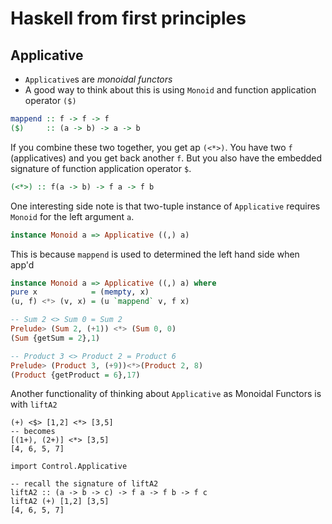 # Haskell from first principles

Applicative
-----------
* `Applicative`s are *monoidal functors*
* A good way to think about this is using `Monoid` and function application
  operator `($)`

```haskell
mappend :: f -> f -> f
($)     :: (a -> b) -> a -> b
```

If you combine these two together, you get ap `(<*>)`. You have two `f`
(applicatives) and you get back another `f`. But you also have the embedded
signature of function application operator `$`.

```haskell
(<*>) :: f(a -> b) -> f a -> f b
```

One interesting side note is that two-tuple instance of `Applicative` requires
`Monoid` for the left argument `a`.

```haskell
instance Monoid a => Applicative ((,) a)
```

This is because `mappend` is used to determined the left hand side when app'd

```haskell
instance Monoid a => Applicative ((,) a) where
pure x            = (mempty, x)
(u, f) <*> (v, x) = (u `mappend` v, f x)
```

```haskell
-- Sum 2 <> Sum 0 = Sum 2
Prelude> (Sum 2, (+1)) <*> (Sum 0, 0)
(Sum {getSum = 2},1)

-- Product 3 <> Product 2 = Product 6
Prelude> (Product 3, (+9))<*>(Product 2, 8)
(Product {getProduct = 6},17)
```

Another functionality of thinking about `Applicative` as Monoidal Functors is
with `liftA2`

```
(+) <$> [1,2] <*> [3,5]
-- becomes
[(1+), (2+)] <*> [3,5]
[4, 6, 5, 7]

import Control.Applicative

-- recall the signature of liftA2
liftA2 :: (a -> b -> c) -> f a -> f b -> f c
liftA2 (+) [1,2] [3,5]
[4, 6, 5, 7]
```
